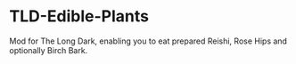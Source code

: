 # TLD-Edible-Plants
Mod for The Long Dark, enabling you to eat prepared Reishi, Rose Hips and optionally Birch Bark.
